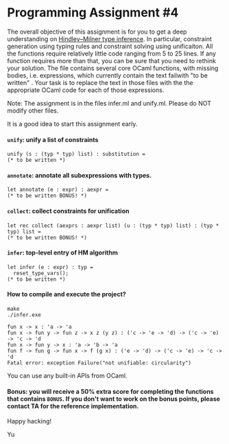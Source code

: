# Programming Assignment #4


The overall objective of this assignment is for you to get a deep understanding on [Hindley–Milner type inference](https://en.wikipedia.org/wiki/Hindley%E2%80%93Milner_type_system). In particular, constraint generation using typing rules and constraint solving using unificaiton. All the functions require relatively little code ranging from 5 to 25 lines. If any function requires more than that, you can be sure that you need to rethink your solution. The file contains several core OCaml functions, with missing bodies, i.e. expressions, which currently contain the text failwith "to be written" . Your task is to replace the text in those files with the the appropriate OCaml code for each of those expressions.

Note: The assignment is in the files infer.ml and unify.ml. Please do NOT modify other files.

It is a good idea to start this assignment early.


#### `unify`: unify a list of constraints 
```
unify (s : (typ * typ) list) : substitution =
(* to be written *)
```


#### `annotate`: annotate all subexpressions with types.
```
let annotate (e : expr) : aexpr =
(* to be written BONUS! *)
```

#### `collect`: collect constraints for unification
```
let rec collect (aexprs : aexpr list) (u : (typ * typ) list) : (typ * typ) list =
(* to be written BONUS! *)
```

#### `infer`: top-level entry of HM algorithm
```
let infer (e : expr) : typ =
  reset_type_vars();
(* to be written *)
```

#### How to compile and execute the project?
```
make
./infer.exe

fun x -> x : 'a -> 'a
fun x -> fun y -> fun z -> x z (y z) : ('c -> 'e -> 'd) -> ('c -> 'e) -> 'c -> 'd
fun x -> fun y -> x : 'a -> 'b -> 'a
fun f -> fun g -> fun x -> f (g x) : ('e -> 'd) -> ('c -> 'e) -> 'c -> 'd
Fatal error: exception Failure("not unifiable: circularity")

```


You can use any built-in APIs from OCaml. 

#### Bonus: you will receive a 50% extra score for completing the functions that contains `BONUS`. If you don't want to work on the bonus points, please contact TA for the reference implementation.

Happy hacking!

Yu
